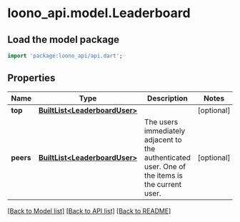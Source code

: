 # loono_api.model.Leaderboard

## Load the model package
```dart
import 'package:loono_api/api.dart';
```

## Properties
Name | Type | Description | Notes
------------ | ------------- | ------------- | -------------
**top** | [**BuiltList&lt;LeaderboardUser&gt;**](LeaderboardUser.md) |  | [optional] 
**peers** | [**BuiltList&lt;LeaderboardUser&gt;**](LeaderboardUser.md) | The users immediately adjacent to the authenticated user. One of the items is the current user. | [optional] 

[[Back to Model list]](../README.md#documentation-for-models) [[Back to API list]](../README.md#documentation-for-api-endpoints) [[Back to README]](../README.md)


